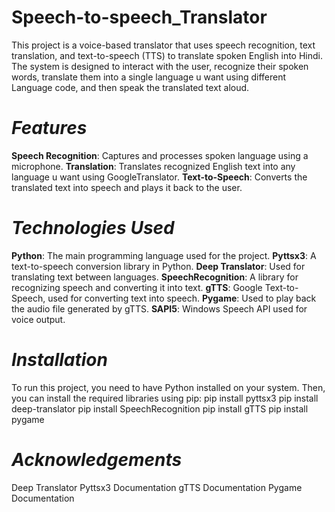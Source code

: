 # Speech-to-speech_Translator
This project is a voice-based translator that uses speech recognition, text translation, and text-to-speech (TTS) to translate spoken English into Hindi. The system is designed to interact with the user, recognize their spoken words, translate them into a single language u want using different Language code, and then speak the translated text aloud.

# *Features*
**Speech Recognition**: Captures and processes spoken language using a microphone.
**Translation**: Translates recognized English text into any language u want using GoogleTranslator.
**Text-to-Speech**: Converts the translated text into speech and plays it back to the user.

# *Technologies Used*
**Python**: The main programming language used for the project.
**Pyttsx3**: A text-to-speech conversion library in Python.
**Deep Translator**: Used for translating text between languages.
**SpeechRecognition**: A library for recognizing speech and converting it into text.
**gTTS**: Google Text-to-Speech, used for converting text into speech.
**Pygame**: Used to play back the audio file generated by gTTS.
**SAPI5**: Windows Speech API used for voice output.

# *Installation*
To run this project, you need to have Python installed on your system. Then, you can install the required libraries using pip:
pip install pyttsx3
pip install deep-translator
pip install SpeechRecognition
pip install gTTS
pip install pygame

# *Acknowledgements*
Deep Translator
Pyttsx3 Documentation
gTTS Documentation
Pygame Documentation
